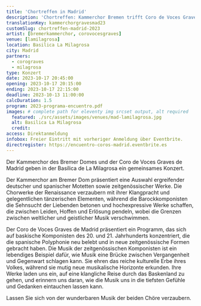 ```yaml
---
title: 'Chortreffen in Madrid'
description: 'Chortreffen: Kammerchor Bremen trifft Coro de Voces Graves de Madrid'
translationKey: kammerchorgravesmad23
customSlug: chortreffen-madrid-2023
artist: [bremerkammerchor, corovocesgraves]
venue: [lamilagrosa]
location: Basilica La Milagrosa
city: Madrid
partners:
  - corograves
  - milagrosa
type: Konzert
date: 2023-10-17 20:45:00
opening: 2023-10-17 20:15:00
ending: 2023-10-17 22:15:00
deadline: 2023-10-13 11:00:00
calcDuration: 1.5
program: 2023-programa-encuentro.pdf
images: # complete path for eleventy img srcset output, alt required
  featured: ./src/assets/images/venues/mad-lamilagrosa.jpg
  alt: Basilica La Milagrosa
  credit:
access: Direktanmeldung
infobox: Freier Eintritt mit vorheriger Anmeldung über Eventbrite.
directregister: https://encuentro-coros-madrid.eventbrite.es
---
```


Der Kammerchor des Bremer Domes und der Coro de Voces Graves de Madrid geben in der Basílica de La Milagrosa ein gemeinsames Konzert.

Der Kammerchor am Bremer Dom präsentiert eine Auswahl ergreifender deutscher und spanischer Motetten sowie zeitgenössischer Werke. Die Chorwerke der Renaissance verzaubern mit ihrer Klangpracht und gelegentlichen tänzerischen Elementen, während die Barockkomponisten die Sehnsucht der Liebenden betonen und hochexpressive Werke schaffen, die zwischen Leiden, Hoffen und Erlösung pendeln, wobei die Grenzen zwischen weltlicher und geistlicher Musik verschwimmen.

Der Coro de Voces Graves de Madrid präsentiert ein Programm, das sich auf baskische Komponisten des 20. und 21. Jahrhunderts konzentriert, die die spanische Polyphonie neu belebt und in neue zeitgenössische Formen gebracht haben. Die Musik der zeitgenössischen Komponisten ist ein lebendiges Beispiel dafür, wie Musik eine Brücke zwischen Vergangenheit und Gegenwart schlagen kann. Sie ehren das reiche kulturelle Erbe ihres Volkes, während sie mutig neue musikalische Horizonte erkunden. Ihre Werke laden uns ein, auf eine klangliche Reise durch das Baskenland zu gehen, und erinnern uns daran, wie die Musik uns in die tiefsten Gefühle und Gedanken eintauchen lassen kann.

Lassen Sie sich von der wunderbaren Musik der beiden Chöre verzaubern.
